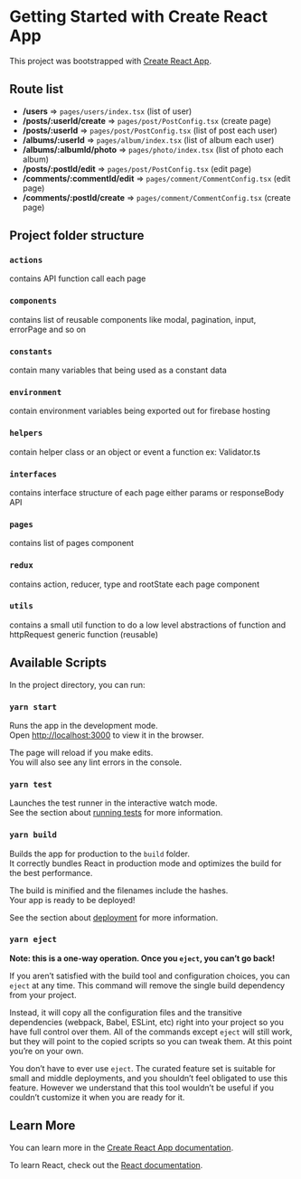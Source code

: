 # Getting Started with Create React App

This project was bootstrapped with [Create React App](https://github.com/facebook/create-react-app).

## Route list
- **/users** => `pages/users/index.tsx` (list of user)
- **/posts/:userId/create** => `pages/post/PostConfig.tsx` (create page)
- **/posts/:userId** => `pages/post/PostConfig.tsx` (list of post each user)
- **/albums/:userId** => `pages/album/index.tsx` (list of album each user)
- **/albums/:albumId/photo** => `pages/photo/index.tsx` (list of photo each album)
- **/posts/:postId/edit** => `pages/post/PostConfig.tsx` (edit page)
- **/comments/:commentId/edit** => `pages/comment/CommentConfig.tsx` (edit page)
- **/comments/:postId/create** => `pages/comment/CommentConfig.tsx` (create page)

## Project folder structure
### `actions`
contains API function call each page
### `components`
contains list of reusable components like modal, pagination, input, errorPage and so on
### `constants`
contain many variables that being used as a constant data
### `environment`
contain environment variables being exported out for firebase hosting
### `helpers`
contain helper class or an object or event a function ex: Validator.ts
### `interfaces`
contains interface structure of each page either params or responseBody API
### `pages`
contains list of pages component
### `redux`
contains action, reducer, type and rootState each page component
### `utils`
contains a small util function to do a low level abstractions of function and httpRequest generic function (reusable)

## Available Scripts

In the project directory, you can run:

### `yarn start`

Runs the app in the development mode.\
Open [http://localhost:3000](http://localhost:3000) to view it in the browser.

The page will reload if you make edits.\
You will also see any lint errors in the console.

### `yarn test`

Launches the test runner in the interactive watch mode.\
See the section about [running tests](https://facebook.github.io/create-react-app/docs/running-tests) for more information.

### `yarn build`

Builds the app for production to the `build` folder.\
It correctly bundles React in production mode and optimizes the build for the best performance.

The build is minified and the filenames include the hashes.\
Your app is ready to be deployed!

See the section about [deployment](https://facebook.github.io/create-react-app/docs/deployment) for more information.

### `yarn eject`

**Note: this is a one-way operation. Once you `eject`, you can’t go back!**

If you aren’t satisfied with the build tool and configuration choices, you can `eject` at any time. This command will remove the single build dependency from your project.

Instead, it will copy all the configuration files and the transitive dependencies (webpack, Babel, ESLint, etc) right into your project so you have full control over them. All of the commands except `eject` will still work, but they will point to the copied scripts so you can tweak them. At this point you’re on your own.

You don’t have to ever use `eject`. The curated feature set is suitable for small and middle deployments, and you shouldn’t feel obligated to use this feature. However we understand that this tool wouldn’t be useful if you couldn’t customize it when you are ready for it.

## Learn More

You can learn more in the [Create React App documentation](https://facebook.github.io/create-react-app/docs/getting-started).

To learn React, check out the [React documentation](https://reactjs.org/).
